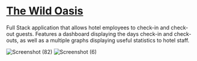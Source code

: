 ﻿# [The Wild Oasis](https://wildoasis.netlify.app/)

Full Stack application that allows hotel employees to check-in and check-out guests.
Features a dashboard displaying the days check-in and check-outs, as well as a multiple graphs displaying useful statistics to hotel staff.

 ![Screenshot (82)](https://github.com/TAndersonWebDeveloper/the-wild-oasis/assets/109625502/5e9e54b2-e4ee-48de-a73c-438c3d01c35e)
 ![Screenshot (6)](https://github.com/TAndersonWebDeveloper/the-wild-oasis/assets/109625502/037f922b-a210-4bee-a874-53c27daefbbd)
